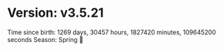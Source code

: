 # Version: v3.5.21
Time since birth: 1269 days, 30457 hours, 1827420 minutes, 109645200 seconds
Season: Spring 🌸
